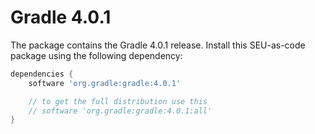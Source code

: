 # Gradle 4.0.1

The package contains the Gradle 4.0.1 release. Install this SEU-as-code package using the following dependency:

```groovy
dependencies {
	software 'org.gradle:gradle:4.0.1'

	// to get the full distribution use this
	// software 'org.gradle:gradle:4.0.1:all'
}
```
